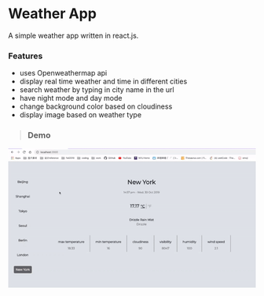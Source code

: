 # Weather App

A simple weather app written in react.js.

### Features

* uses Openweathermap api
* display real time weather and time in different cities
* search weather by typing in city name in the url
* have night mode and day mode
* change background color based on cloudiness
* display image based on weather type

>### Demo

![](weather-app-demo.gif)

